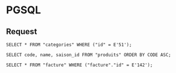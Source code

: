 # PGSQL
## Request

	SELECT * FROM "categories" WHERE ("id" = E'51');

	SELECT code, name, saison_id FROM "produits" ORDER BY CODE ASC;
	
	SELECT * FROM "facture" WHERE ("facture"."id" = E'142');